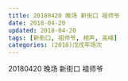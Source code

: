 ```yaml
---
title: 20180420 晚场 新街口 祖师爷
date: 2018-04-20
updated: 2018-04-20
tags: [新街口, 祖师爷, 相声, 高峰]
categories: (2018)戊戌年场次 
---
```

20180420 晚场 新街口 祖师爷
